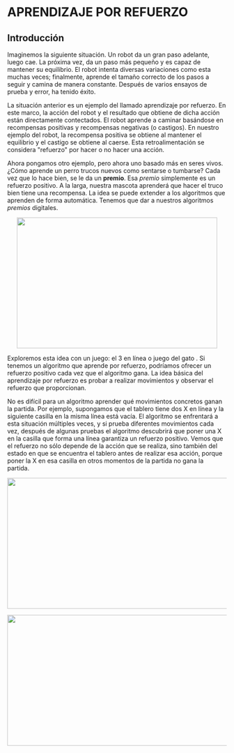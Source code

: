 # APRENDIZAJE POR REFUERZO

## Introducción

Imaginemos la siguiente situación. Un robot da un gran paso adelante, luego cae. La próxima vez, da un paso más pequeño y es capaz de mantener su equilibrio. El robot intenta diversas variaciones como esta muchas veces; finalmente, aprende el tamaño correcto de los pasos a seguir y camina de manera constante. Después de varios ensayos de prueba y error, ha tenido éxito.

La situación anterior es un ejemplo del llamado aprendizaje por refuerzo. En este marco, la acción del robot y el resultado que obtiene de dicha acción están directamente contectados. El robot aprende a caminar basándose en recompensas positivas y recompensas negativas (o castigos). En nuestro ejemplo del robot, la recompensa positiva se obtiene al mantener el equilibrio y el castigo se obtiene al caerse. Esta retroalimentación se considera "refuerzo" por hacer o no hacer una acción.

Ahora pongamos otro ejemplo, pero ahora uno basado más en seres vivos. ¿Cómo aprende un perro trucos nuevos como sentarse o tumbarse? Cada vez que lo hace bien, se le da un **premio**. Esa *premio* simplemente es un refuerzo positivo. A la larga, nuestra mascota aprenderá que hacer el truco bien tiene una recompensa. La idea se puede extender a los algoritmos que aprenden de forma automática. Tenemos que dar a nuestros algoritmos *premios* digitales.

<p align="center">
  <img width="460" height="300" src="https://misanimales.com/wp-content/uploads/2015/06/galleta-perro.jpg">
</p>

Exploremos esta idea con un juego: el 3 en línea o juego del gato . Si tenemos un algoritmo que aprende por refuerzo, podríamos ofrecer un refuerzo positivo cada vez que el algoritmo gana. La idea básica del aprendizaje por refuerzo es probar a realizar movimientos y observar el refuerzo que proporcionan.

No es difícil para un algoritmo aprender qué movimientos concretos ganan la partida. Por ejemplo, supongamos que el tablero tiene dos X en línea y la siguiente casilla en la misma línea está vacía. El algoritmo se enfrentará a esta situación múltiples veces, y si prueba diferentes movimientos cada vez, después de algunas pruebas el algoritmo descubrirá que poner una X en la casilla que forma una línea garantiza un refuerzo positivo. Vemos que el refuerzo no sólo depende de la acción que se realiza, sino también del estado en que se encuentra el tablero antes de realizar esa acción, porque poner la X en esa casilla en otros momentos de la partida no gana la partida.

<p align="center">
  <img width="700" height="300" src="https://rubenlopezg.files.wordpress.com/2015/05/reinforcement1.png">
</p>


<p align="center">
  <img width="700" height="300" src="https://rubenlopezg.files.wordpress.com/2015/05/direct_reward1.png">
</p>
